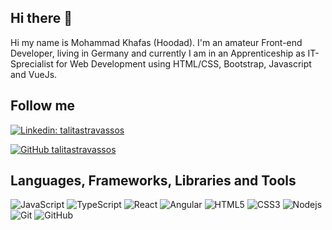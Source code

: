 ## Hi there 👋

Hi my name is Mohammad Khafas (Hoodad). I'm an amateur Front-end Developer, living in Germany and currently I am in an Apprenticeship as IT-Sprecialist for Web Development using HTML/CSS, Bootstrap, Javascript and VueJs.

## Follow me

[![Linkedin: talitastravassos](https://img.shields.io/badge/-mohammad-khafas-blue?style=flat-square&logo=Linkedin&logoColor=white&link=https://www.https://www.linkedin.com/in/mohammad-khafas-b77932239/)](https://www.https://www.linkedin.com/in/mohammad-khafas-b77932239/)

[![GitHub talitastravassos](https://img.shields.io/github/followers/hoodaddeveloper?label=follow&style=social)](https://github.com/hoodaddeveloper)

## Languages, Frameworks, Libraries and Tools

![JavaScript](https://img.shields.io/badge/-JavaScript-black?style=flat-square&logo=javascript)
![TypeScript](https://img.shields.io/badge/-TypeScript-007ACC?style=flat-square&logo=typescript)
![React](https://img.shields.io/badge/-React-black?style=flat-square&logo=react)
![Angular](https://img.shields.io/badge/-Angular-f54242?style=flat-square&logo=angular)
![HTML5](https://img.shields.io/badge/-HTML5-E34F26?style=flat-square&logo=html5&logoColor=white)
![CSS3](https://img.shields.io/badge/-CSS3-1572B6?style=flat-square&logo=css3)
![Nodejs](https://img.shields.io/badge/NodeJs-339933.svg?logo=node.js&logoColor=white)
![Git](https://img.shields.io/badge/-Git-black?style=flat-square&logo=git)
![GitHub](https://img.shields.io/badge/-GitHub-181717?style=flat-square&logo=github)
